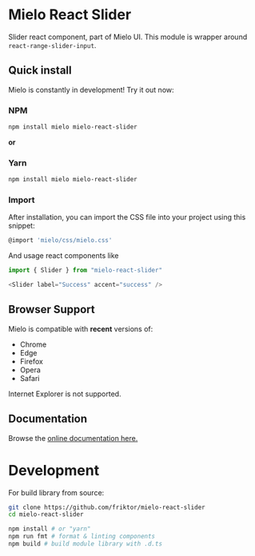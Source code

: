 # Mielo React Slider

Slider react component, part of Mielo UI.
This module is wrapper around `react-range-slider-input`.

## Quick install

Mielo is constantly in development! Try it out now:

### NPM

```sh
npm install mielo mielo-react-slider
```

**or**

### Yarn

```sh
npm install mielo mielo-react-slider
```

### Import

After installation, you can import the CSS file into your project using this snippet:

```sh
@import 'mielo/css/mielo.css'
```

And usage react components like

``` typescript
import { Slider } from "mielo-react-slider"

<Slider label="Success" accent="success" />
```

## Browser Support

Mielo is compatible with **recent** versions of:

- Chrome
- Edge
- Firefox
- Opera
- Safari

Internet Explorer is not supported.

## Documentation
Browse the [online documentation here.](#todo)

# Development
For build library from source:

``` sh
git clone https://github.com/friktor/mielo-react-slider
cd mielo-react-slider

npm install # or "yarn"
npm run fmt # format & linting components
npm build # build module library with .d.ts
```